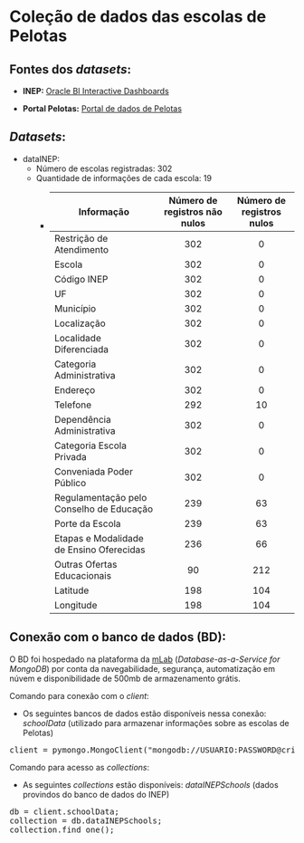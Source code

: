 # Coleção de dados das escolas de Pelotas

## Fontes dos *datasets*:

* **INEP:** [Oracle BI Interactive Dashboards](https://inepdata.inep.gov.br/analytics/saw.dll?dashboard&NQUser=inepdata&NQPassword=Inep2014&PortalPath=%2Fshared%2FCenso%20da%20Educa%C3%A7%C3%A3o%20B%C3%A1sica%2F_portal%2FCat%C3%A1logo%20de%20Escolas)<br>

* **Portal Pelotas:** [Portal de dados de Pelotas](http://www.pelotas.com.br/portal-de-dados)

## *Datasets*:
 * dataINEP:
    * Número de escolas registradas: 302
    * Quantidade de informações de cada escola: 19
      * | Informação        | Número de registros não nulos        | Número de registros nulos        |
        | ------------- |:-------------:|:-------------:|
        | Restrição de Atendimento | 302 | 0 |
        | Escola  | 302 | 0 |
        | Código INEP  | 302 | 0 |
        | UF  | 302 | 0 |
        | Município  | 302 | 0 |
        | Localização  | 302 | 0 |
        | Localidade Diferenciada  | 302 | 0 |
        | Categoria Administrativa  | 302 | 0 |
        | Endereço  | 302 | 0 |
        | Telefone  | 292 | 10 |
        | Dependência Administrativa | 302 | 0 |
        | Categoria Escola Privada  | 302 | 0 |
        | Conveniada Poder Público  | 302 | 0 |
        | Regulamentação pelo Conselho de Educação  | 239 | 63 |
        | Porte da Escola  | 239 | 63 |
        | Etapas e Modalidade de Ensino Oferecidas  | 236 | 66 |
        | Outras Ofertas Educacionais  | 90 | 212 |
        | Latitude  | 198 | 104 |
        | Longitude  | 198 | 104 |

## Conexão com o banco de dados (BD):
O BD foi hospedado na plataforma da [mLab](https://mlab.com/) (*Database-as-a-Service for MongoDB*) por conta da navegabilidade, segurança, automatização em núvem e disponibilidade de 500mb de armazenamento grátis.

Comando para conexão com o *client*:
- Os seguintes bancos de dados estão disponíveis nessa conexão: *schoolData* (utilizado para armazenar informações sobre as escolas de Pelotas)
<pre>
client = pymongo.MongoClient("mongodb://USUARIO:PASSWORD@criedata-shard-00-00.urzuu.mongodb.net:27017,criedata-shard-00-01.urzuu.mongodb.net:27017,criedata-shard-00-02.urzuu.mongodb.net:27017/<dbname>?ssl=true&replicaSet=atlas-6db9id-shard-0&authSource=admin&retryWrites=true&w=majority");
</pre>

Comando para acesso as *collections*:
- As seguintes *collections* estão disponíveis: *dataINEPSchools* (dados provindos do banco de dados do INEP)
<pre>
db = client.schoolData;
collection = db.dataINEPSchools;
collection.find_one();
</pre>
